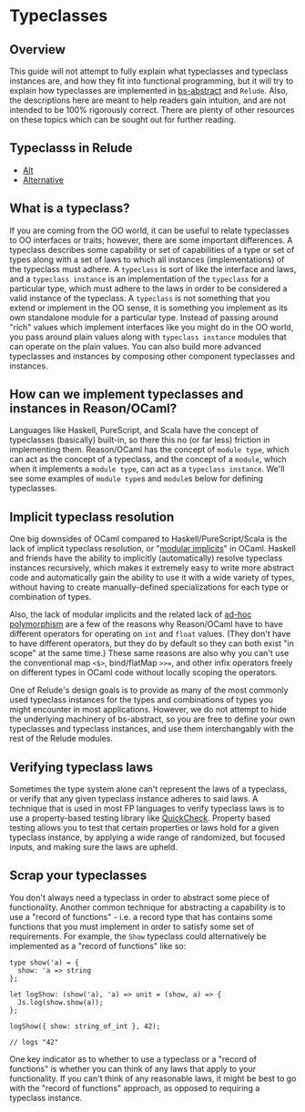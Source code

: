 # Typeclasses

## Overview

This guide will not attempt to fully explain what typeclasses and typeclass instances are, and how they fit into functional programming, but it will try to explain how typeclasses are implemented in [bs-abstract](https://github.com/Risto-Stevcev) and `Relude`.  Also, the descriptions here are meant to help readers gain intuition, and are not intended to be 100% rigorously correct.  There are plenty of other resources on these topics which can be sought out for further reading.

## Typeclasss in Relude

- [Alt](Alt.md)
- [Alternative](Alt.md)

## What is a typeclass?

If you are coming from the OO world, it can be useful to relate typeclasses to OO interfaces or traits; however, there are some important differences.  A typeclass describes some capability or set of capabilities of a type or set of types along with a set of laws to which all instances (implementations) of the typeclass must adhere.  A `typeclass` is sort of like the interface and laws, and a `typeclass instance` is an implementation of the `typeclass` for a particular type, which must adhere to the laws in order to be considered a valid instance of the typeclass.  A `typeclass` is not something that you extend or implement in the OO sense, it is something you implement as its own standalone module for a particular type.  Instead of passing around "rich" values which implement interfaces like you might do in the OO world, you pass around plain values along with `typeclass instance` modules that can operate on the plain values.  You can also build more advanced typeclasses and instances by composing other component typeclasses and instances.

## How can we implement typeclasses and instances in Reason/OCaml?

Languages like Haskell, PureScript, and Scala have the concept of typeclasses (basically) built-in, so there this no (or far less) friction in implementing them.  Reason/OCaml has the concept of `module type`, which can act as the concept of a typeclass, and the concept of a `module`, which when it implements a `module type`, can act as a `typeclass instance`.  We'll see some examples of `module type`s and `module`s below for defining typeclasses.

## Implicit typeclass resolution

One big downsides of OCaml compared to Haskell/PureScript/Scala is the lack of implicit typeclass resolution, or "[modular implicits](http://www.lpw25.net/papers/ml2014.pdf)" in OCaml.  Haskell and friends have the ability to implicitly (automatically) resolve typeclass instances recursively, which makes it extremely easy to write more abstract code and automatically gain the ability to use it with a wide variety of types, without having to create manually-defined specializations for each type or combination of types.

Also, the lack of modular implicits and the related lack of [ad-hoc polymorphism](https://en.wikipedia.org/wiki/Ad_hoc_polymorphism) are a few of the reasons why Reason/OCaml have to have different operators for operating on `int` and `float` values.  (They don't have to have different operators, but they do by default so they can both exist "in scope" at the same time.)  These same reasons are also why you can't use the conventional map `<$>`, bind/flatMap `>>=`, and other infix operators freely on different types in OCaml code without locally scoping the operators.

One of Relude's design goals is to provide as many of the most commonly used typeclass instances for the types and combinations of types you might encounter in most applications.  However, we do not attempt to hide the underlying machinery of bs-abstract, so you are free to define your own typeclasses and typeclass instances, and use them interchangably with the rest of the Relude modules.

## Verifying typeclass laws

Sometimes the type system alone can't represent the laws of a typeclass, or verify that any given typeclass instance adheres to said laws.  A technique that is used in most FP languages to verify typeclass laws is to use a property-based testing library like [QuickCheck](https://en.wikipedia.org/wiki/QuickCheck).  Property based testing allows you to test that certain properties or laws hold for a given typeclass instance, by applying a wide range of randomized, but focused inputs, and making sure the laws are upheld.

## Scrap your typeclasses

You don't always need a typeclass in order to abstract some piece of functionality.  Another common technique for abstracting a capability is to use a "record of functions" - i.e. a record type that has contains some functions that you must implement in order to satisfy some set of requirements.  For example, the `Show` typeclass could alternatively be implemented as a "record of functions" like so:

```reason
type show('a) = {
  show: 'a => string
};

let logShow: (show('a), 'a) => unit = (show, a) => {
  Js.log(show.show(a));
};

logShow({ show: string_of_int }, 42);

// logs "42"
```

One key indicator as to whether to use a typeclass or a "record of functions" is whether you can think of any laws that apply to your functionality.  If you can't think of any reasonable laws, it might be best to go with the "record of functions" approach, as opposed to requiring a typeclass instance.